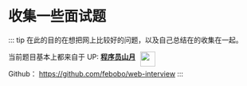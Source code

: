 # 收集一些面试题

::: tip
在此的目的在想把网上比较好的问题，以及自己总结在的收集在一起。


当前题目基本上都来自于 UP: **[程序员山月](https://space.bilibili.com/28696526?spm_id_from=333.337.0.0)** <img style="width:30px;margin:0 0 0 10px;borderRadius:50%;position:absolute" src="https://picgo-1302703244.cos.ap-nanjing.myqcloud.com/13389461.jpg"/>

Github： <https://github.com/febobo/web-interview>
:::
